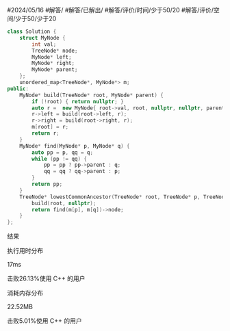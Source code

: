 #2024/05/16 #解答/ #解答/已解出/ #解答/评价/时间/少于50/20 #解答/评价/空间/少于50/少于20 

``` cpp
class Solution {
	struct MyNode {
		int val;
		TreeNode* node;
		MyNode* left;
		MyNode* right;
		MyNode* parent;
	};
	unordered_map<TreeNode*, MyNode*> m;
public:
	MyNode* build(TreeNode* root, MyNode* parent) {
		if (!root) { return nullptr; }
		auto r =  new MyNode{ root->val, root, nullptr, nullptr, parent };
		r->left = build(root->left, r);
		r->right = build(root->right, r);
		m[root] = r;
		return r;
	}
	MyNode* find(MyNode* p, MyNode* q) {
		auto pp = p, qq = q;
		while (pp != qq) {
			pp = pp ? pp->parent : q;
			qq = qq ? qq->parent : p;
		}
		return pp;
	}
	TreeNode* lowestCommonAncestor(TreeNode* root, TreeNode* p, TreeNode* q) {
		build(root, nullptr);
		return find(m[p], m[q])->node;
	}
};
```

结果

执行用时分布

17ms

击败26.13%使用 C++ 的用户

消耗内存分布

22.52MB

击败5.01%使用 C++ 的用户